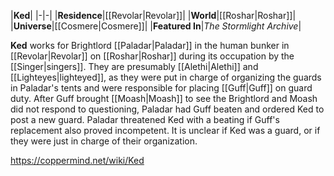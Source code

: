 |**Ked**|
|-|-|
|**Residence**|[[Revolar\|Revolar]]|
|**World**|[[Roshar\|Roshar]]|
|**Universe**|[[Cosmere\|Cosmere]]|
|**Featured In**|*The Stormlight Archive*|

**Ked** works for Brightlord [[Paladar\|Paladar]] in the human bunker in [[Revolar\|Revolar]] on [[Roshar\|Roshar]] during its occupation by the [[Singer\|singers]].
They are presumably [[Alethi\|Alethi]] and [[Lighteyes\|lighteyed]], as they were put in charge of organizing the guards in Paladar's tents and were responsible for placing [[Guff\|Guff]] on guard duty. After Guff brought [[Moash\|Moash]] to see the Brightlord and Moash did not respond to questioning, Paladar had Guff beaten and ordered Ked to post a new guard. Paladar threatened Ked with a beating if Guff's replacement also proved incompetent.
It is unclear if Ked was a guard, or if they were just in charge of their organization.



https://coppermind.net/wiki/Ked